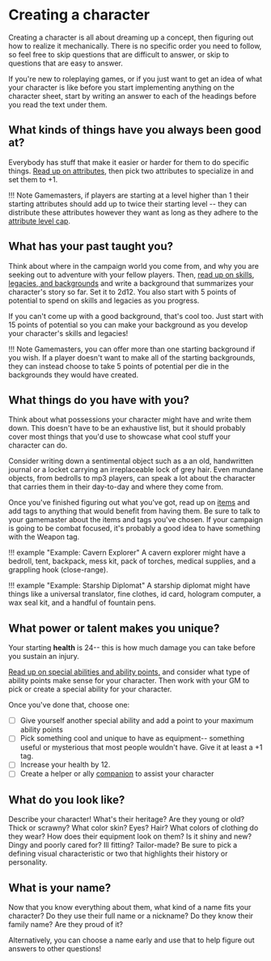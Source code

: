 # Creating a character
Creating a character is all about dreaming up a concept, then figuring out how to realize it mechanically. There is no specific order you need to follow, so feel free to skip questions that are difficult to answer, or skip to questions that are easy to answer.

If you're new to roleplaying games, or if you just want to get an idea of what your character is like before you start implementing anything on the character sheet, start by writing an answer to each of the headings before you read the text under them.

## What kinds of things have you always been good at?

Everybody has stuff that make it easier or harder for them to do specific things. [Read up on attributes](../character/attributes.md), then pick two attributes to specialize in and set them to +1.

!!! Note
    Gamemasters, if players are starting at a level higher than 1 their starting attributes should add up to twice their starting level -- they can distribute these attributes however they want as long as they adhere to the [attribute level cap](../character/attributes.md#improving-attributes).

## What has your past taught you?
Think about where in the campaign world you come from, and why you are seeking out to adventure with your fellow players. Then, [read up on skills, legacies, and backgrounds](../character/backgrounds.md) and  write a background that summarizes your character's story so far. Set it to 2d12. You also start with 5 points of potential to spend on skills and legacies as you progress.

If you can't come up with a good background, that's cool too. Just start with 15 points of potential so you can make your background as you develop your character's skills and legacies!

!!! Note
	Gamemasters, you can offer more than one starting background if you wish. If a player doesn't want to make all of the starting backgrounds, they can instead choose to take 5 points of potential per die in the backgrounds they would have created.

## What things do you have with you?
Think about what possessions your character might have and write them down. This doesn't have to be an exhaustive list, but it should probably cover most things that you'd use to showcase what cool stuff your character can do. 

Consider writing down a sentimental object such as a an old, handwritten journal or a locket carrying an irreplaceable lock of grey hair. Even mundane objects, from bedrolls to mp3 players, can speak a lot about the character that carries them in their day-to-day and where they come from. 

Once you've finished figuring out what you've got, read up on [items](../character/equipment.md) and add tags to anything that would benefit from having them. Be sure to talk to your gamemaster about the items and tags you've chosen. If your campaign is going to be combat focused, it's probably a good idea to have something with the Weapon tag.

!!! example "Example: Cavern Explorer"
	A cavern explorer might have a bedroll, tent, backpack, mess kit, pack of torches, medical supplies, and a grappling hook (close-range).

!!! example "Example: Starship Diplomat"
	A starship diplomat might have things like a universal translator, fine clothes, id card, hologram computer, a wax seal kit, and a handful of fountain pens.

## What power or talent makes you unique?
Your starting **health** is 24-- this is how much damage you can take before you sustain an injury.

[Read up on special abilities and ability points,](../character/special_abilities.md) and consider what type of ability points make sense for your character. Then work with your GM to pick or create a special ability for your character.

Once you've done that, choose one:

* [ ] Give yourself another special ability and add a point to your maximum ability points
* [ ] Pick something cool and unique to have as equipment-- something useful or mysterious that most people wouldn't have. Give it at least a +1 tag.
* [ ] Increase your health by 12.
* [ ] Create a helper or ally [companion](../character/companions.md) to assist your character

## What do you look like?

Describe your character! What's their heritage? Are they young or old?  Thick or scrawny? What color skin? Eyes? Hair? What colors of clothing do they wear? How does their equipment look on them? Is it shiny and new? Dingy and poorly cared for? Ill fitting? Tailor-made? Be sure to pick a defining visual characteristic or two that highlights their history or personality.

## What is your name?

Now that you know everything about them, what kind of a name fits your character? Do they use their full name or a nickname? Do they know their family name? Are they proud of it?

Alternatively, you can choose a name early and use that to help figure out answers to other questions!